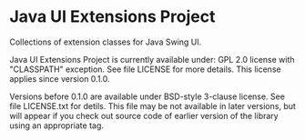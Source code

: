 Java UI Extensions Project
============================

Collections of extension classes for Java Swing UI.

Java UI Extensions Project is currently available under: GPL 2.0 license 
with "CLASSPATH" exception. See file LICENSE for more details. This license
applies since version 0.1.0.

Versions before 0.1.0 are available under BSD-style 3-clause license.
See file LICENSE.txt for detils. This file may be not available in later
versions, but will appear if you check out source code of earlier version
of the library using an appropriate tag.
